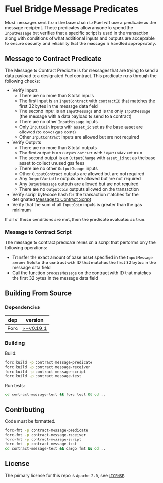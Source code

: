 # Fuel Bridge Message Predicates

Most messages sent from the base chain to Fuel will use a predicate as the message recipient. These predicates allow anyone to spend the `InputMessage` but verifies that a specific script is used in the transaction along with conditions of what additional inputs and outputs are acceptable to ensure security and reliability that the message is handled appropriately.

## Message to Contract Predicate

The Message to Contract Predicate is for messages that are trying to send a data payload to a designated Fuel contract. This predicate runs through the following checks:
- Verify Inputs
  - There are no more than 8 total inputs
  - The first input is an `InputContract` with `contractID` that matches the first 32 bytes in the message data field
  - The second input is an `InputMessage` and is the only `InputMessage` (the message with a data payload to send to a contract)
  - There are no other `InputMessage` inputs
  - Only `InputCoin` inputs with `asset_id` set as the base asset are allowed (to cover gas costs)
  - Other `InputContract` inputs are allowed but are not required
- Verify Outputs
  - There are no more than 8 total outputs
  - The first output is an `OutputContract` with `inputIndex` set as `0`
  - The second output is an `OutputChange` with `asset_id` set as the base asset to collect unused gas fees
  - There are no other `OutputChange` inputs
  - Other `OutputContract` outputs are allowed but are not required
  - Any `OutputVariable` outputs are allowed but are not required
  - Any `OutputMessage` outputs are allowed but are not required
  - There are no `OutputCoin` outputs allowed on the transaction
- Verify script bytecode hash for the transaction matches for the designated [Message to Contract Script](#message-to-contract-script)
- Verify that the sum of all `InputCoin` inputs is greater than the gas minimum

If all of these conditions are met, then the predicate evaluates as true.

### Message to Contract Script

The message to contract predicate relies on a script that performs only the following operations:
- Transfer the exact amount of base asset specified in the `InputMessage` `amount` field to the contract with ID that matches the first 32 bytes in the message data field
- Call the function `processMessage` on the contract with ID that matches the first 32 bytes in the message data field

## Building From Source

### Dependencies

| dep     | version                                                  |
| ------- | -------------------------------------------------------- |
| Forc    | [>=v0.19.1](https://fuellabs.github.io/sway/v0.19.1/introduction/installation.html) |

### Building

Build:

```sh
forc build -p contract-message-predicate
forc build -p contract-message-receiver
forc build -p contract-message-script
forc build -p contract-message-test
```

Run tests:

```sh
cd contract-message-test && forc test && cd ..
```

## Contributing

Code must be formatted.

```sh
forc-fmt -p contract-message-predicate
forc-fmt -p contract-message-receiver
forc-fmt -p contract-message-script
forc-fmt -p contract-message-test
cd contract-message-test && cargo fmt && cd ..
```

## License

The primary license for this repo is `Apache 2.0`, see [`LICENSE`](./LICENSE).
